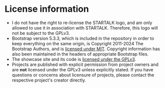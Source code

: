 # License information

- I do not have the right to re-license the STARTALK logo, and am only allowed to use it in association with STARTALK. Therefore, this logo will not be subject to the GPLv3.
- Bootstrap version 5.3.3, which is included in the repository in order to keep everything on the same origin, is Copyright 2011-2024 The Bootstrap Authors, and is [licensed under MIT](https://github.com/twbs/bootstrap/blob/main/LICENSE). Copyright information has also been maintained in the headers of appropriate Bootstrap files.
- The showcase site and its code is [licensed under the GPLv3](https://github.com/hieyou1/startalk-showcase/blob/main/LICENSE-GPL.txt).
- Projects are published with explicit permission from project owners and are **not** licensed under the GPLv3 unless explicitly stated. If you have questions or concerns about licensure of projects, please contact the respective project's creator directly.
